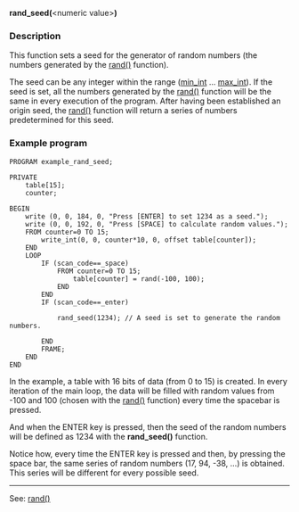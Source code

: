 **rand_seed(**&lt;numeric value&gt;**)**

### Description

This function sets a seed for the generator of random numbers
(the numbers generated by the [rand()](rand().md) function).

The seed can be any integer within the range ([min_int](min_int.md) ... [max_int](max_int.md)).
If the seed is set, all the numbers generated by the [rand()](rand().md) function will be
the same in every execution of the program.
After having been established an origin seed, the [rand()](rand().md)
function will return a series of numbers predetermined for this seed.

### Example program
```
PROGRAM example_rand_seed;

PRIVATE
    table[15];
    counter;

BEGIN
    write (0, 0, 184, 0, "Press [ENTER] to set 1234 as a seed.");
    write (0, 0, 192, 0, "Press [SPACE] to calculate random values.");
    FROM counter=0 TO 15;
        write_int(0, 0, counter*10, 0, offset table[counter]);
    END
    LOOP
        IF (scan_code==_space)
            FROM counter=0 TO 15;
                table[counter] = rand(-100, 100);
            END
        END
        IF (scan_code==_enter)

            rand_seed(1234); // A seed is set to generate the random numbers.

        END
        FRAME;
    END
END
```


In the example, a table with 16 bits of data (from 0 to 15) is created. In every iteration
of the main loop,  the data will be filled with random values from -100 and 100 (chosen with the [rand()](rand().md) function) every time the spacebar is pressed.

And when the ENTER key is pressed, then the seed of the random numbers will be defined as 1234 with the **rand_seed()** function.

Notice how, every time the ENTER key is pressed and then, by pressing the space bar, the same series of random numbers (17, 94, -38, ...) is obtained. This series will be different for every possible seed.

---------------------------------------
See: [rand()](rand().md)

